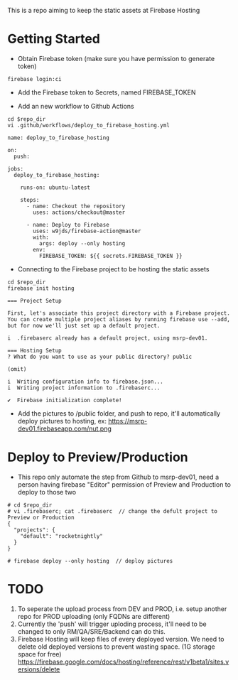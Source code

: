 This is a repo aiming to keep the static assets at Firebase Hosting

# Getting Started 
- Obtain Firebase token (make sure you have permission to generate token)
```
firebase login:ci
```

- Add the Firebase token to Secrets, named FIREBASE_TOKEN 

- Add an new workflow to Github Actions
```
cd $repo_dir
vi .github/workflows/deploy_to_firebase_hosting.yml

name: deploy_to_firebase_hosting

on:
  push:

jobs:
  deploy_to_firebase_hosting:

    runs-on: ubuntu-latest

    steps:
      - name: Checkout the repository
        uses: actions/checkout@master

      - name: Deploy to Firebase
        uses: w9jds/firebase-action@master
        with:
          args: deploy --only hosting
        env:
          FIREBASE_TOKEN: ${{ secrets.FIREBASE_TOKEN }}
```
- Connecting to the Firebase project to be hosting the static assets 
```
cd $repo_dir
firebase init hosting 

=== Project Setup

First, let's associate this project directory with a Firebase project.
You can create multiple project aliases by running firebase use --add,
but for now we'll just set up a default project.

i  .firebaserc already has a default project, using msrp-dev01.

=== Hosting Setup
? What do you want to use as your public directory? public

(omit)

i  Writing configuration info to firebase.json...
i  Writing project information to .firebaserc...

✔  Firebase initialization complete!

```

- Add the pictures to /public folder, and push to repo, it'll automatically deploy pictures to hosting, ex: https://msrp-dev01.firebaseapp.com/nut.png


# Deploy to Preview/Production 
- This repo only automate the step from Github to msrp-dev01, need a person having firebase "Editor" permission of Preview and Production to deploy to those two 
```
# cd $repo_dir
# vi .firebaserc; cat .firebaserc  // change the defult project to Preview or Production
{
  "projects": {
    "default": "rocketnightly"
  }
}

# firebase deploy --only hosting  // deploy pictures 

```

# TODO
1. To seperate the upload process from DEV and PROD, i.e. setup another repo for PROD uploading (only FQDNs are different)   
2. Currently the 'push' will trigger uploding process, it'll need to be changed to only RM/QA/SRE/Backend can do this. 
3. Firebase Hosting will keep files of every deployed version. We need to delete old deployed versions to prevent wasting space. (1G storage space for free) https://firebase.google.com/docs/hosting/reference/rest/v1beta1/sites.versions/delete
